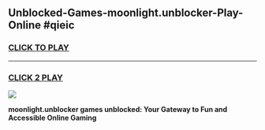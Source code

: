 
## Unblocked-Games-moonlight.unblocker-Play-Online #qieic
<h3>
<a href="https://news.freeplayer.one?title=moonlight.unblocker&ref=3">CLICK TO PLAY</a></h3>
<hr>

<h3>
<a href="https://news.freeplayer.one?title=moonlight.unblocker&ref=3">CLICK 2 PLAY</a>
  
</h3>

<a href="https://news.freeplayer.one?title=moonlight.unblocker&ref=3"><img src="https://clearcache.store/games.png"></a>


**moonlight.unblocker games unblocked: Your Gateway to Fun and Accessible Online Gaming**
